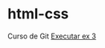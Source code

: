 # html-css
 Curso de Git
<a href="https://samueldeotti.github.io/html-css/exercicios/ex03/index.html"> Executar ex 3 </a>